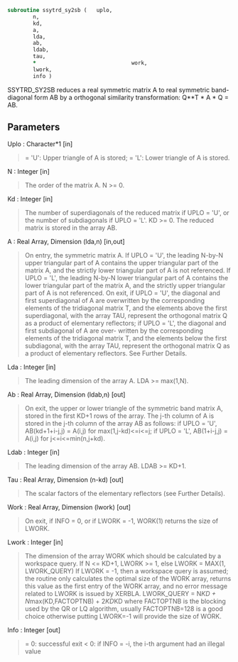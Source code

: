 ```fortran
subroutine ssytrd_sy2sb	(	uplo,
		n,
		kd,
		a,
		lda,
		ab,
		ldab,
		tau,
		*                              work,
		lwork,
		info )
```

 SSYTRD_SY2SB reduces a real symmetric matrix A to real symmetric
 band-diagonal form AB by a orthogonal similarity transformation:
 Q**T * A * Q = AB.

## Parameters
Uplo : Character*1 [in]
> = 'U':  Upper triangle of A is stored;
> = 'L':  Lower triangle of A is stored.

N : Integer [in]
> The order of the matrix A.  N >= 0.

Kd : Integer [in]
> The number of superdiagonals of the reduced matrix if UPLO = 'U',
> or the number of subdiagonals if UPLO = 'L'.  KD >= 0.
> The reduced matrix is stored in the array AB.

A : Real Array, Dimension (lda,n) [in,out]
> On entry, the symmetric matrix A.  If UPLO = 'U', the leading
> N-by-N upper triangular part of A contains the upper
> triangular part of the matrix A, and the strictly lower
> triangular part of A is not referenced.  If UPLO = 'L', the
> leading N-by-N lower triangular part of A contains the lower
> triangular part of the matrix A, and the strictly upper
> triangular part of A is not referenced.
> On exit, if UPLO = 'U', the diagonal and first superdiagonal
> of A are overwritten by the corresponding elements of the
> tridiagonal matrix T, and the elements above the first
> superdiagonal, with the array TAU, represent the orthogonal
> matrix Q as a product of elementary reflectors; if UPLO
> = 'L', the diagonal and first subdiagonal of A are over-
> written by the corresponding elements of the tridiagonal
> matrix T, and the elements below the first subdiagonal, with
> the array TAU, represent the orthogonal matrix Q as a product
> of elementary reflectors. See Further Details.

Lda : Integer [in]
> The leading dimension of the array A.  LDA >= max(1,N).

Ab : Real Array, Dimension (ldab,n) [out]
> On exit, the upper or lower triangle of the symmetric band
> matrix A, stored in the first KD+1 rows of the array.  The
> j-th column of A is stored in the j-th column of the array AB
> as follows:
> if UPLO = 'U', AB(kd+1+i-j,j) = A(i,j) for max(1,j-kd)<=i<=j;
> if UPLO = 'L', AB(1+i-j,j)    = A(i,j) for j<=i<=min(n,j+kd).

Ldab : Integer [in]
> The leading dimension of the array AB.  LDAB >= KD+1.

Tau : Real Array, Dimension (n-kd) [out]
> The scalar factors of the elementary reflectors (see Further
> Details).

Work : Real Array, Dimension (lwork) [out]
> On exit, if INFO = 0, or if LWORK = -1,
> WORK(1) returns the size of LWORK.

Lwork : Integer [in]
> The dimension of the array WORK which should be calculated
> by a workspace query.
> If N <= KD+1, LWORK >= 1, else LWORK = MAX(1, LWORK_QUERY)
> If LWORK = -1, then a workspace query is assumed; the routine
> only calculates the optimal size of the WORK array, returns
> this value as the first entry of the WORK array, and no error
> message related to LWORK is issued by XERBLA.
> LWORK_QUERY = N*KD + N*max(KD,FACTOPTNB) + 2*KD*KD
> where FACTOPTNB is the blocking used by the QR or LQ
> algorithm, usually FACTOPTNB=128 is a good choice otherwise
> putting LWORK=-1 will provide the size of WORK.

Info : Integer [out]
> = 0:  successful exit
> < 0:  if INFO = -i, the i-th argument had an illegal value

